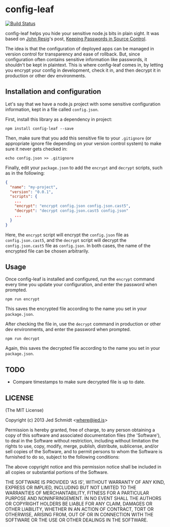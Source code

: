 config-leaf
===========

[![Build Status](https://travis-ci.org/jed/config-leaf.png?branch=master)](https://travis-ci.org/jed/config-leaf)

config-leaf helps you hide your sensitive node.js bits in plain sight. It was based on [John Resig](https://github.com/jeresig)'s post, [Keeping Passwords in Source Control](http://ejohn.org/blog/keeping-passwords-in-source-control/).

The idea is that the configuration of deployed apps can be managed in version control for transparency and ease of rollback. But, since configuration often contains sensitive information like passwords, it shouldn't be kept in plaintext. This is where config-leaf comes in, by letting you encrypt your config in development, check it in, and then decrypt it in production or other dev environments.

Installation and configuration
------------------------------

Let's say that we have a node.js project with some sensitive configuration information, kept in a file called `config.json`.

First, install this library as a dependency in project:

    npm install config-leaf --save

Then, make sure that you add this sensitive file to your `.gitignore` (or appropriate ignore file depending on your version control system) to make sure it never gets checked in:

    echo config.json >> .gitignore

Finally, edit your `package.json` to add the `encrypt` and `decrypt` scripts, such as in the following:

```json
{
  "name": "my-project",
  "version": "0.0.1",
  "scripts": {
    ...
    "encrypt": "encrypt config.json config.json.cast5",
    "decrypt": "decrypt config.json.cast5 config.json"
    ...
  }
}
```

Here, the `encrypt` script will encrypt the `config.json` file as `config.json.cast5`, and the `decrypt` script will decrypt the `config.json.cast5` file as `config.json`. In both cases, the name of the encrypted file can be chosen arbitrarily.

Usage
-----

Once config-leaf is installed and configured, run the `encrypt` command every time you update your configuration, and enter the password when prompted.

    npm run encrypt

This saves the encrypted file according to the name you set in your `package.json`.

After checking the file in, use the `decrypt` command in production or other dev environments, and enter the password when prompted.

    npm run decrypt

Again, this saves the decrypted file according to the name you set in your `package.json`.

TODO
----

- Compare timestamps to make sure decrypted file is up to date.

LICENSE
-------

(The MIT License)

Copyright (c) 2013 Jed Schmidt &lt;where@jed.is&gt;

Permission is hereby granted, free of charge, to any person obtaining
a copy of this software and associated documentation files (the
'Software'), to deal in the Software without restriction, including
without limitation the rights to use, copy, modify, merge, publish,
distribute, sublicense, and/or sell copies of the Software, and to
permit persons to whom the Software is furnished to do so, subject to
the following conditions:

The above copyright notice and this permission notice shall be
included in all copies or substantial portions of the Software.

THE SOFTWARE IS PROVIDED 'AS IS', WITHOUT WARRANTY OF ANY KIND,
EXPRESS OR IMPLIED, INCLUDING BUT NOT LIMITED TO THE WARRANTIES OF
MERCHANTABILITY, FITNESS FOR A PARTICULAR PURPOSE AND NONINFRINGEMENT.
IN NO EVENT SHALL THE AUTHORS OR COPYRIGHT HOLDERS BE LIABLE FOR ANY
CLAIM, DAMAGES OR OTHER LIABILITY, WHETHER IN AN ACTION OF CONTRACT,
TORT OR OTHERWISE, ARISING FROM, OUT OF OR IN CONNECTION WITH THE
SOFTWARE OR THE USE OR OTHER DEALINGS IN THE SOFTWARE.
